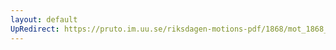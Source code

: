 ```yaml
---
layout: default
UpRedirect: https://pruto.im.uu.se/riksdagen-motions-pdf/1868/mot_1868__ak__156.pdf
---
```

